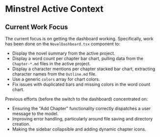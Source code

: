 # Minstrel Active Context

## Current Work Focus

The current focus is on getting the dashboard working. Specifically, work has been done on the `NovelDashboard.tsx` component to:

*   Display the novel summary from the active project.
*   Display a word count per chapter bar chart, pulling data from the `Chapter-*.md` files in the active project.
*   Display a character mentions per chapter stacked bar chart, extracting character names from the `Outline.md` file.
*   Use a generic `colors` array for chart colors.
*   Fix issues with duplicated bars and missing colors in the word count chart.

Previous efforts (before the switch to the dashboard) concentrated on:

*   Ensuring the "Add Chapter" functionality correctly dispatches a user message to the model.
*   Improving error handling, particularly around file saving and directory creation.
*   Making the sidebar collapsible and adding dynamic chapter icons.

